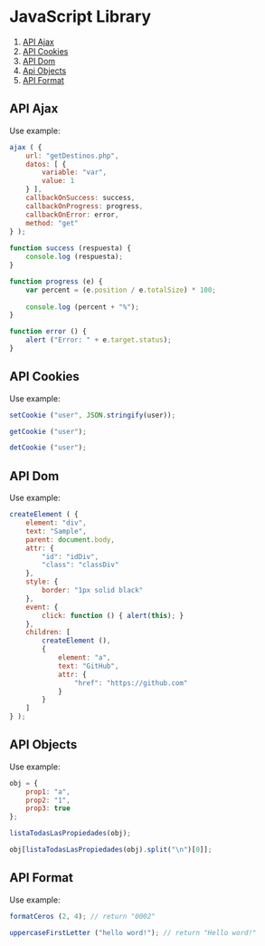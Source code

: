 # JavaScript Library

1. [API Ajax](#api-ajax)
2. [API Cookies](#api-cookies)
3. [API Dom](#api-dom)
4. [Api Objects](#api-objects)
3. [API Format](#api-format)

## API Ajax

Use example:
```javascript
ajax ( { 
    url: "getDestinos.php",
    datos: [ {
        variable: "var",
        value: 1
    } ],
    callbackOnSuccess: success,
    callbackOnProgress: progress,
    callbackOnError: error,
    method: "get" 
} );
    
function success (respuesta) {
    console.log (respuesta);
}

function progress (e) {
    var percent = (e.position / e.totalSize) * 100;
    
    console.log (percent + "%");
}

function error () {
    alert ("Error: " + e.target.status);
}
```

## API Cookies

Use example:
```javascript
setCookie ("user", JSON.stringify(user));

getCookie ("user");

detCookie ("user");
```

## API Dom

Use example:
```javascript
createElement ( {
    element: "div",
    text: "Sample",
    parent: document.body,
    attr: {
        "id": "idDiv",
        "class": "classDiv"
    },
    style: {
        border: "1px solid black"
    },
    event: {
        click: function () { alert(this); }
    },
    children: [
        createElement (),
        { 
            element: "a",
            text: "GitHub",
            attr: {
                "href": "https://github.com"
            }
        }
    ]
} );
```

## API Objects

Use example:
```javascript
obj = {
    prop1: "a",
    prop2: "1",
    prop3: true
};

listaTodasLasPropiedades(obj);

obj[listaTodasLasPropiedades(obj).split("\n")[0]];
```

## API Format

Use example:
```javascript
formatCeros (2, 4); // return "0002"

uppercaseFirstLetter ("hello word!"); // return "Hello word!"
```
